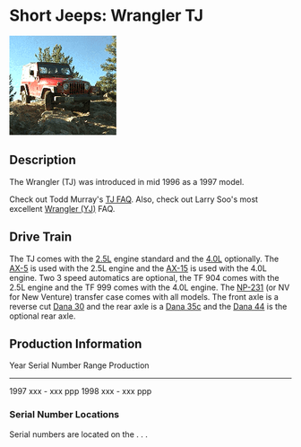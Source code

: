 # Short Jeeps: Wrangler TJ

[![Scott Parker\'s TJ on the Spring Creek Trail](/images/parkerst.gif)](/images/parkers.gif)

## Description

The Wrangler (TJ) was introduced in mid 1996 as a 1997 model.

Check out Todd Murray\'s [TJ FAQ](https://www.visi.com/~tam/tjfaq.html). Also, check out Larry Soo\'s most excellent [Wrangler (YJ)](https://www.bc4x4.com/faqs/yj.asp) FAQ.

## Drive Train

The TJ comes with the [2.5L](/engine/factory/amc150.html) engine standard and the [4.0L](/engine/factory/amc242.html) optionally. The [AX-5](/transmission/factory/ax5.html) is used with the 2.5L engine and the [AX-15](/transmission/factory/ax15.html) is used with the 4.0L engine. Two 3 speed automatics are optional, the TF 904 comes with the 2.5L engine and the TF 999 comes with the 4.0L engine. The [NP-231](/xfer/factory/np231.html) (or NV for New Venture) transfer case comes with all models. The front axle is a reverse cut [Dana 30](/axle/factory/d30.html) and the rear axle is a [Dana 35c](/axle/factory/d35c.html) and the [Dana 44](/axle/factory/d44.html) is the optional rear axle.

## Production Information

  Year   Serial Number Range   Production
  ------ --------------------- ------------
  1997   xxx - xxx             ppp
  1998   xxx - xxx             ppp

### Serial Number Locations

Serial numbers are located on the . . .
